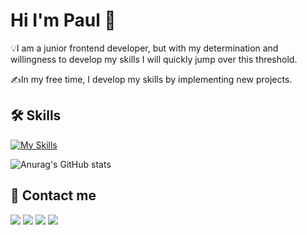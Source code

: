 # Hi I'm Paul 👋

💡I am a junior frontend developer, but with my determination and willingness to develop my skills I will quickly jump over this threshold.

✍️In my free time, I develop my skills by implementing new projects.

## 🛠 Skills

[![My Skills](https://skillicons.dev/icons?i=js,typescript,html,css,react,redux,styledcomponents,git,github,photoshop,svg,vscode,nodejs,mongodb,bootstrap)](https://skillicons.dev)

![Anurag's GitHub stats](https://github-readme-stats.vercel.app/api?username=PawelNackowski&theme=transparent&show_icons=true&card_width&)

## 📱 Contact me

<p align="left">
<a href="https://www.linkedin.com/in/pawelnackowski"><img src="https://img.shields.io/badge/-Linkedin%20-0077B5?style=flat&logo=Linkedin&logoColor=white"/></a>
<a href="mailto:pawelnakowski@gmail.com"><img src="https://img.shields.io/badge/-Gmail-D14836?style=flat&logo=Gmail&logoColor=white"/></a>
<a href="https://www.instagram.com/pawe_n/"><img src="https://img.shields.io/badge/-Instagram-E4405F?style=flat&logo=Instagram&logoColor=white"/></a>
<a href="https://www.facebook.com/pawel.nackowski/"><img src="https://img.shields.io/badge/-Facebook-1877F2?style=flat&logo=Facebook&logoColor=white"/></a>
</p>

